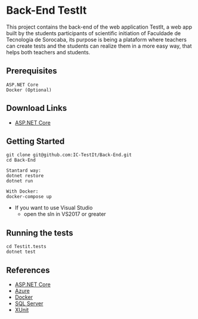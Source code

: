 # Back-End TestIt

This project contains the back-end of the web application TestIt, a web app built by the students participants of scientific initiation of Faculdade de Tecnologia de Sorocaba, its purpose is being a plataform where teachers can create tests and the students can realize them in a more easy way, that helps both teachers and students.

## Prerequisites

```
ASP.NET Core
Docker (Optional)
```
## Download Links

* [ASP.NET Core](https://github.com/dotnet/core/blob/master/release-notes/download-archives/1.1.1-download.md)

## Getting Started

```
git clone git@github.com:IC-TestIt/Back-End.git
cd Back-End

Stantard way: 
dotnet restore
dotnet run

With Docker:
docker-compose up
````

* If you want to use Visual Studio
  * open the sln in VS2017 or greater


## Running the tests

```
cd Testit.tests
dotnet test
```

## References

* [ASP.NET Core](https://www.microsoft.com/net/core)
* [Azure](https://azure.microsoft.com/)
* [Docker](https://www.docker.com/)
* [SQL Server](https://www.microsoft.com/pt-br/sql-server/sql-server-2016)
* [XUnit](https://xunit.github.io/)


